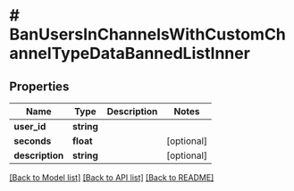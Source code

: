# # BanUsersInChannelsWithCustomChannelTypeDataBannedListInner

## Properties

Name | Type | Description | Notes
------------ | ------------- | ------------- | -------------
**user_id** | **string** |  |
**seconds** | **float** |  | [optional]
**description** | **string** |  | [optional]

[[Back to Model list]](../../README.md#models) [[Back to API list]](../../README.md#endpoints) [[Back to README]](../../README.md)
